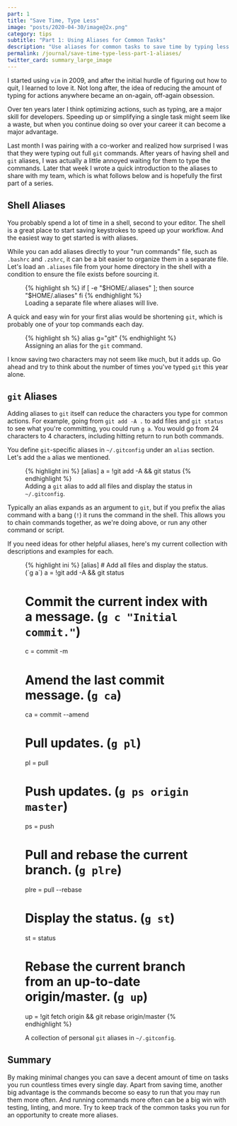 ```yaml
---
part: 1
title: "Save Time, Type Less"
image: "posts/2020-04-30/image@2x.png"
category: tips
subtitle: "Part 1: Using Aliases for Common Tasks"
description: "Use aliases for common tasks to save time by typing less."
permalink: /journal/save-time-type-less-part-1-aliases/
twitter_card: summary_large_image
---
```


I started using `vim` in 2009, and after the initial hurdle of figuring out how
to quit, I learned to love it. Not long after, the idea of reducing the amount
of typing for actions anywhere became an on-again, off-again obsession.

Over ten years later I think optimizing actions, such as typing, are a major
skill for developers. Speeding up or simplifying a single task might seem like a
waste, but when you continue doing so over your career it can become a major
advantage.

Last month I was pairing with a co-worker and realized how surprised I was that
they were typing out full `git` commands. After years of having shell and `git`
aliases, I was actually a little annoyed waiting for them to type the commands.
Later that week I wrote a quick introduction to the aliases to share with my
team, which is what follows below and is hopefully the first part of a series.

## Shell Aliases

You probably spend a lot of time in a shell, second to your editor. The shell is
a great place to start saving keystrokes to speed up your workflow. And the
easiest way to get started is with aliases.

While you can add aliases directly to your "run commands" file, such as
`.bashrc` and `.zshrc`, it can be a bit easier to organize them in a separate
file. Let's load an `.aliases` file from your home directory in the shell with a
condition to ensure the file exists before sourcing it.

<figure>
{% highlight sh %}
if [ -e "$HOME/.aliases" ]; then
  source "$HOME/.aliases"
fi
{% endhighlight %}
  <figcaption>Loading a separate file where aliases will live.</figcaption>
</figure>

A quick and easy win for your first alias would be shortening `git`, which is
probably one of your top commands each day.

<figure>
{% highlight sh %}
alias g="git"
{% endhighlight %}
  <figcaption>Assigning an alias for the <code>git</code> command.</figcaption>
</figure>

I know saving two characters may not seem like much, but it adds up. Go ahead
and try to think about the number of times you've typed `git` this year alone.

## `git` Aliases

Adding aliases to `git` itself can reduce the characters you type for common
actions. For example, going from `git add -A .` to add files and `git status` to
see what you're committing, you could run `g a`. You would go from 24 characters
to 4 characters, including hitting return to run both commands.

You define `git`-specific aliases in `~/.gitconfig` under an `alias` section.
Let's add the `a` alias we mentioned.

<figure>
{% highlight ini %}
[alias]
  a = !git add -A && git status
{% endhighlight %}
  <figcaption>Adding a <code>git</code> alias to add all files and display the status in <code>~/.gitconfig</code>.</figcaption>
</figure>

Typically an alias expands as an argument to `git`, but if you prefix the
alias command with a bang (`!`) it runs the command in the shell. This allows
you to chain commands together, as we're doing above, or run any other command
or script.

If you need ideas for other helpful aliases, here's my current collection with
descriptions and examples for each.

<figure>
{% highlight ini %}
[alias]
  # Add all files and display the status. (`g a`)
  a = !git add -A && git status

  # Commit the current index with a message. (`g c "Initial commit."`)
  c = commit -m

  # Amend the last commit message. (`g ca`)
  ca = commit --amend

  # Pull updates. (`g pl`)
  pl = pull

  # Push updates. (`g ps origin master`)
  ps = push

  # Pull and rebase the current branch. (`g plre`)
  plre = pull --rebase

  # Display the status. (`g st`)
  st = status

  # Rebase the current branch from an up-to-date origin/master. (`g up`)
  up = !git fetch origin && git rebase origin/master
{% endhighlight %}
  <figcaption>A collection of personal <code>git</code> aliases in <code>~/.gitconfig</code>.</figcaption>
</figure>

## Summary

By making minimal changes you can save a decent amount of time on tasks you run
countless times every single day. Apart from saving time, another big advantage
is the commands become so easy to run that you may run them more often. And
running commands more often can be a big win with testing, linting, and more.
Try to keep track of the common tasks you run for an opportunity to create more
aliases.
